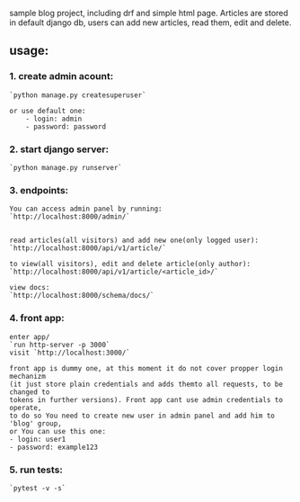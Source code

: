 sample blog project, including drf and simple html page. Articles are stored in default django db, users can add new articles,
read them, edit and delete.

## usage:

### 1. create admin acount:
    `python manage.py createsuperuser`

    or use default one:
        - login: admin
        - password: password

### 2. start django server:
    `python manage.py runserver`

### 3. endpoints:
    You can access admin panel by running:
    `http://localhost:8000/admin/`


    read articles(all visitors) and add new one(only logged user):
    `http://localhost:8000/api/v1/article/`

    to view(all visitors), edit and delete article(only author):
    `http://localhost:8000/api/v1/article/<article_id>/`

    view docs: 
    `http://localhost:8000/schema/docs/`

### 4. front app:
    enter app/
    `run http-server -p 3000`
    visit `http://localhost:3000/`

    front app is dummy one, at this moment it do not cover propper login mechanizm 
    (it just store plain credentials and adds themto all requests, to be changed to
    tokens in further versions). Front app cant use admin credentials to operate,
    to do so You need to create new user in admin panel and add him to 'blog' group,
    or You can use this one:
    - login: user1
    - password: example123

### 5. run tests:
    `pytest -v -s`


